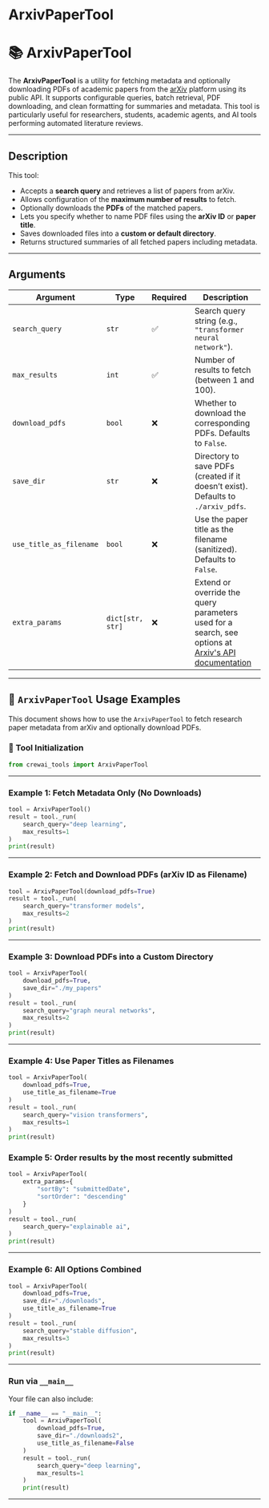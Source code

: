 # ArxivPaperTool


# 📚 ArxivPaperTool

The **ArxivPaperTool** is a utility for fetching metadata and optionally downloading PDFs of academic papers from the [arXiv](https://arxiv.org) platform using its public API. It supports configurable queries, batch retrieval, PDF downloading, and clean formatting for summaries and metadata. This tool is particularly useful for researchers, students, academic agents, and AI tools performing automated literature reviews.

---

## Description

This tool:

* Accepts a **search query** and retrieves a list of papers from arXiv.
* Allows configuration of the **maximum number of results** to fetch.
* Optionally downloads the **PDFs** of the matched papers.
* Lets you specify whether to name PDF files using the **arXiv ID** or **paper title**.
* Saves downloaded files into a **custom or default directory**.
* Returns structured summaries of all fetched papers including metadata.

---

## Arguments

| Argument                | Type   | Required | Description                                                                       |
| ----------------------- | ------ | -------- | --------------------------------------------------------------------------------- |
| `search_query`          | `str`  | ✅        | Search query string (e.g., `"transformer neural network"`).                       |
| `max_results`           | `int`  | ✅        | Number of results to fetch (between 1 and 100).                                   |
| `download_pdfs`         | `bool` | ❌        | Whether to download the corresponding PDFs. Defaults to `False`.                  |
| `save_dir`              | `str`  | ❌        | Directory to save PDFs (created if it doesn’t exist). Defaults to `./arxiv_pdfs`. |
| `use_title_as_filename` | `bool` | ❌        | Use the paper title as the filename (sanitized). Defaults to `False`.             |
| `extra_params`          | `dict[str, str]` | ❌        | Extend or override the query parameters used for a search, see options at [Arxiv's API documentation](https://info.arxiv.org/help/api/user-manual.html#311-query-interface) |

---

## 📄 `ArxivPaperTool` Usage Examples

This document shows how to use the `ArxivPaperTool` to fetch research paper metadata from arXiv and optionally download PDFs.

### 🔧 Tool Initialization

```python
from crewai_tools import ArxivPaperTool 
```

---

### Example 1: Fetch Metadata Only (No Downloads)

```python
tool = ArxivPaperTool()
result = tool._run(
    search_query="deep learning",
    max_results=1
)
print(result)
```

---

### Example 2: Fetch and Download PDFs (arXiv ID as Filename)

```python
tool = ArxivPaperTool(download_pdfs=True)
result = tool._run(
    search_query="transformer models",
    max_results=2
)
print(result)
```

---

### Example 3: Download PDFs into a Custom Directory

```python
tool = ArxivPaperTool(
    download_pdfs=True,
    save_dir="./my_papers"
)
result = tool._run(
    search_query="graph neural networks",
    max_results=2
)
print(result)
```

---

### Example 4: Use Paper Titles as Filenames

```python
tool = ArxivPaperTool(
    download_pdfs=True,
    use_title_as_filename=True
)
result = tool._run(
    search_query="vision transformers",
    max_results=1
)
print(result)
```

### Example 5: Order results by the most recently submitted

```python
tool = ArxivPaperTool(
    extra_params={
        "sortBy": "submittedDate",
        "sortOrder": "descending"
    }
)
result = tool._run(
    search_query="explainable ai",
)
print(result)
```

---

### Example 6: All Options Combined

```python
tool = ArxivPaperTool(
    download_pdfs=True,
    save_dir="./downloads",
    use_title_as_filename=True
)
result = tool._run(
    search_query="stable diffusion",
    max_results=3
)
print(result)
```

---

### Run via `__main__`

Your file can also include:

```python
if __name__ == "__main__":
    tool = ArxivPaperTool(
        download_pdfs=True,
        save_dir="./downloads2",
        use_title_as_filename=False
    )
    result = tool._run(
        search_query="deep learning",
        max_results=1
    )
    print(result)
```

---


